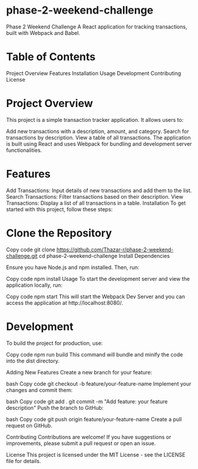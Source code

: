 # phase-2-weekend-challenge
Phase 2 Weekend Challenge
A React application for tracking transactions, built with Webpack and Babel.

# Table of Contents
Project Overview
Features
Installation
Usage
Development
Contributing
License

# Project Overview
This project is a simple transaction tracker application. It allows users to:

Add new transactions with a description, amount, and category.
Search for transactions by description.
View a table of all transactions.
The application is built using React and uses Webpack for bundling and development server functionalities.

# Features
Add Transactions: Input details of new transactions and add them to the list.
Search Transactions: Filter transactions based on their description.
View Transactions: Display a list of all transactions in a table.
Installation
To get started with this project, follow these steps:

# Clone the Repository

Copy code
git clone https://github.com/Thazar-r/phase-2-weekend-challenge.git
cd phase-2-weekend-challenge
Install Dependencies

Ensure you have Node.js and npm installed. Then, run:

Copy code
npm install
Usage
To start the development server and view the application locally, run:

Copy code
npm start
This will start the Webpack Dev Server and you can access the application at http://localhost:8080/.

# Development
To build the project for production, use:

Copy code
npm run build
This command will bundle and minify the code into the dist directory.

Adding New Features
Create a new branch for your feature:

bash
Copy code
git checkout -b feature/your-feature-name
Implement your changes and commit them:

bash
Copy code
git add .
git commit -m "Add feature: your feature description"
Push the branch to GitHub:

bash
Copy code
git push origin feature/your-feature-name
Create a pull request on GitHub.

Contributing
Contributions are welcome! If you have suggestions or improvements, please submit a pull request or open an issue.

License
This project is licensed under the MIT License - see the LICENSE file for details.

